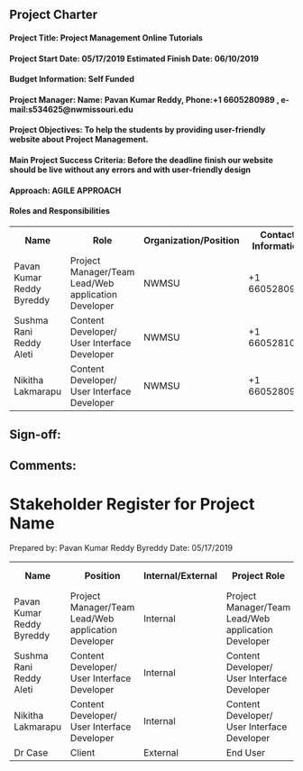 <h2>Project Charter</h2>
<h4>Project Title: Project Management Online Tutorials</h4>
<h4> Project Start Date: 05/17/2019                 Estimated Finish Date: 06/10/2019</h4>
<h4> Budget Information: Self Funded</h4>
<h4> Project Manager: Name: Pavan Kumar Reddy, Phone:+1 6605280989  , e-mail:s534625@nwmissouri.edu</h4>
<h4> Project Objectives: To help the students by providing user-friendly website about Project Management.</h4>
<h4> Main Project Success Criteria: Before the deadline finish our website should be live without any errors and with user-friendly design</h4>
<h4> Approach: AGILE APPROACH</h4>
<h4> Roles and Responsibilities</h4>
 <table class="table table-dark">
                         
<tr> 
<th>Name</th>
<th>Role</th>
<th>Organization/Position</th>
<th>Contact Information</th>
</tr>
<tr>
<td>Pavan Kumar Reddy Byreddy</td>
<td>Project Manager/Team Lead/Web application Developer</td>
<td>NWMSU</td>
<td>+1 6605280989</td>
</tr>
<tr>
<td>Sushma Rani Reddy Aleti</td>
<td>Content Developer/ User Interface Developer</td>
<td>NWMSU</td>
<td>+1 6605281023</td>
</tr>
<tr>
<td>Nikitha Lakmarapu</td>
<td>Content Developer/ User Interface Developer</td>
<td>NWMSU</td>
<td>+1 6605280991</td>
</tr>

</table>

## Sign-off:

## Comments:


# Stakeholder Register for Project Name


Prepared by: Pavan Kumar Reddy Byreddy         Date: 05/17/2019
 <table class="table table-dark">
                                      
                          
<tr> 
<th>Name</th>
<th>Position</th>
<th>Internal/External</th>

<th>Project Role</th>
<th>Contact Information</th>
</tr>
<tr>
<td>Pavan Kumar Reddy Byreddy</td>
<td>Project Manager/Team Lead/Web application Developer</td>
<td>Internal</td>
<td>Project Manager/Team Lead/Web application Developer</td>
<td>+1 6605280989</td>
</tr>
<tr>
<td>Sushma Rani Reddy Aleti</td>
<td>Content Developer/ User Interface Developer</td>
<td>Internal</td>
<td>Content Developer/ User Interface Developer</td>
<td>+1 6605281023</td>
</tr>
<tr>
<td>Nikitha Lakmarapu</td>
<td>Content Developer/ User Interface Developer</td>
<td>Internal</td>
<td>Content Developer/ User Interface Developer</td>
<td>+1 6605280991</td>
</tr>
<tr>
<td>Dr Case</td>
<td>Client</td>
<td>External</td>
<td>End User</td>
<td>000000000</td>
</tr>
</table>

